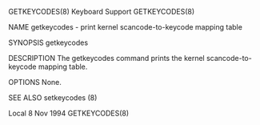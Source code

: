 GETKEYCODES(8)                                                                                                                                      Keyboard Support                                                                                                                                     GETKEYCODES(8)

NAME
       getkeycodes - print kernel scancode-to-keycode mapping table

SYNOPSIS
       getkeycodes

DESCRIPTION
       The getkeycodes command prints the kernel scancode-to-keycode mapping table.

OPTIONS
       None.

SEE ALSO
       setkeycodes (8)

Local                                                                                                                                                  8 Nov 1994                                                                                                                                        GETKEYCODES(8)
